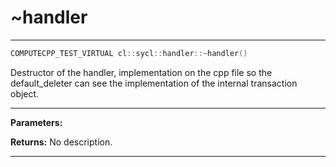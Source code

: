 # ~handler

---

```cpp
COMPUTECPP_TEST_VIRTUAL cl::sycl::handler::~handler()
```


Destructor of the handler, implementation on the cpp file so the default_deleter can see the implementation of the internal transaction object. 


---
**Parameters:**

**Returns:** No description.

---
